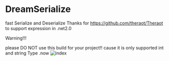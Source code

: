 # DreamSerialize
fast Serialize and Deserialize
Thanks for  https://github.com/theraot/Theraot  to support expression in .net2.0

Warning!!!

please DO NOT use this build for your project!!
cause it is only supported int and string Type .now
![index](https://github.com/pk27602017/DreamSerialize/raw/master/Image/Img.png)

